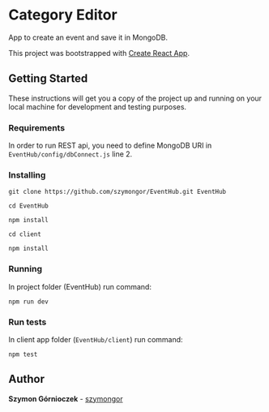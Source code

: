 # Category Editor

App to create an event and save it in MongoDB.

This project was bootstrapped with [Create React App](https://github.com/facebookincubator/create-react-app).

## Getting Started

These instructions will get you a copy of the project up and running on your local machine for development and testing purposes.

### Requirements

In order to run REST api, you need to define MongoDB URI in `EventHub/config/dbConnect.js` line 2.

### Installing

```
git clone https://github.com/szymongor/EventHub.git EventHub
```

```
cd EventHub
```

```
npm install
```

```
cd client
```

```
npm install
```

### Running

In project folder (EventHub) run command:

```
npm run dev
```

### Run tests

In client app folder (`EventHub/client`) run command:

```
npm test
```

## Author

**Szymon Górnioczek** - [szymongor](https://github.com/szymongor)
